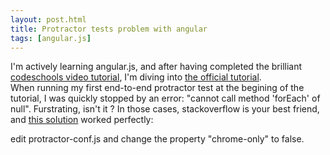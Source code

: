 ```yaml
---
layout: post.html
title: Protractor tests problem with angular
tags: [angular.js]
---
```


I'm actively learning angular.js, and after having completed the brilliant [codeschools video tutorial](https://www.codeschool.com/courses/shaping-up-with-angular-js), I'm diving into [the official tutorial](https://docs.angularjs.org/tutorial).  
When running my first end-to-end protractor test at the begining of the tutorial, I was quickly stopped by an error: "cannot call method 'forEach' of null". Furstrating, isn't it ? In those cases, stackoverflow is your best friend, and [this solution](http://stackoverflow.com/questions/24391818/protractor-failing-on-windows-with-cannot-call-method-foreach-of-null) worked perfectly:  

edit protractor-conf.js and change the property "chrome-only" to false.

